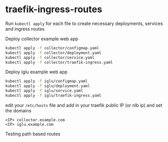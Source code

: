 # traefik-ingress-routes

Run `kubectl apply` for each file to create necessary deployments, services and ingress routes

Deploy collector example web app

```sh
kubectl apply -f collector/configmap.yaml
kubectl apply -f collector/deployment.yaml
kubectl apply -f collector/service.yaml
kubectl apply -f collector/traefik-ingress.yaml
```


Deploy iglu example web app

```sh
kubectl apply -f iglu/configmap.yaml
kubectl apply -f iglu/deployment.yaml
kubectl apply -f iglu/service.yaml
kubectl apply -f iglu/traefik-ingress.yaml
```

edit your `/etc/hosts` file and add in your traefik public IP (or nlb ip) and set the domains

```
<IP> collector.example.com
<IP> iglu.example.com
```

Testing path based routes

